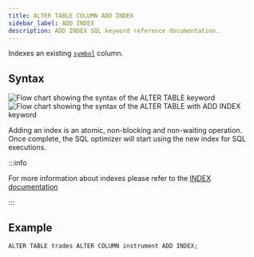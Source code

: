 ```yaml
---
title: ALTER TABLE COLUMN ADD INDEX
sidebar_label: ADD INDEX
description: ADD INDEX SQL keyword reference documentation.
---
```


Indexes an existing [`symbol`](/docs/concept/symbol) column.

## Syntax

![Flow chart showing the syntax of the ALTER TABLE keyword](/img/docs/diagrams/alterTable.svg)
![Flow chart showing the syntax of the ALTER TABLE with ADD INDEX keyword](/img/docs/diagrams/alterTableAddIndex.svg)

Adding an index is an atomic, non-blocking and non-waiting operation. Once
complete, the SQL optimizer will start using the new index for SQL executions.

:::info

For more information about indexes please refer to the
[INDEX documentation](/docs/concept/indexes)

:::

## Example

```questdb-sql title="Adding an index"
ALTER TABLE trades ALTER COLUMN instrument ADD INDEX;
```
